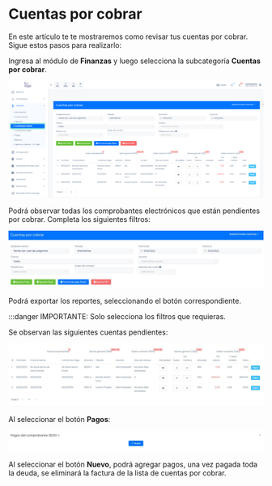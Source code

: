 # Cuentas por cobrar

En este artículo te te mostraremos como revisar tus cuentas por cobrar. Sigue estos pasos para realizarlo:

Ingresa al módulo de **Finanzas** y luego selecciona la subcategoría **Cuentas por cobrar**.

![Alt text](img/cobrar1.jpg)

Podrá observar todas los comprobantes electrónicos que están pendientes por cobrar. Completa los siguientes filtros:

![Alt text](img/cobrar2.jpg)

Podrá exportar los reportes, seleccionando el botón correspondiente.

:::danger IMPORTANTE:
Solo selecciona los filtros que requieras.

Se observan las siguientes cuentas pendientes:

![Alt text](img/cobrar3.jpg)

Al seleccionar el botón **Pagos**:

![Alt text](img/cobrar4.jpg)

Al seleccionar el botón **Nuevo**, podrá agregar pagos, una vez pagada toda la deuda, se eliminará la factura de la lista de cuentas por cobrar.
